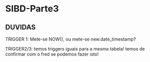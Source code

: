 # SIBD-Parte3

## DUVIDAS

TRIGGER 1: Mete-se NOW(), ou mete-se new.date_timestamp?

TRIGGER2/3: temos triggers iguais para a mesma tabela! temos de confirmar com o fred se podemos fazer isto!
